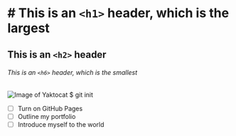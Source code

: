 # # This is an `<h1>` header, which is the largest
## This is an `<h2>` header
###### This is an `<h6>` header, which is the smallest
![Image of Yaktocat](https://octodex.github.com/images/yaktocat.png)
$ git init
- [ ] Turn on GitHub Pages
- [ ] Outline my portfolio
- [ ] Introduce myself to the world
